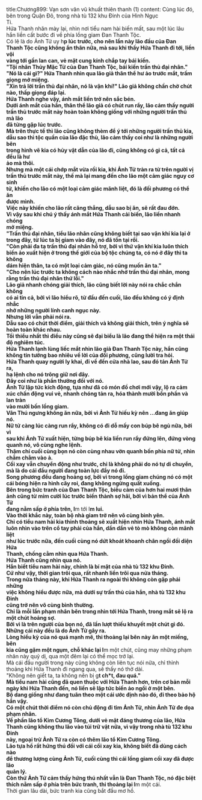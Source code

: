 title:Chương899: Vạn sơn vân vũ khuất thiên thanh (1)
content:
Cùng lúc đó, bên trong Quận Đô, trong nhà tù 132 khu Đinh của Hình Ngục<br>Ti.<br>Hứa Thanh nhăn mày lại, nhìn nơi tiểu nam hài biến mất, sau một lúc lâu<br>hắn liền cất bước đi về phía lồng giam Đan Thanh Tộc.<br>Có lẽ là do Ảnh Tử uy h**p lúc trước, cho nên lần này lão đầu của Đan<br>Thanh Tộc cũng không ẩn thân nữa, mà sau khi thấy Hứa Thanh đi tới, liền vội<br>vàng tới gần lan can, vẻ mặt cung kính chắp tay bái kiến.<br>"Tội nhân Thủy Mặc Tử của Đan Thanh Tộc, bái kiến trấn thủ đại nhân."<br>"Nó là cái gì?" Hứa Thanh nhìn qua lão giả thân thể hư ảo trước mắt, trầm<br>giọng mở miệng.<br>"Xin trả lời trấn thủ đại nhân, nó là vận khí!" Lão giả không chần chờ chút<br>nào, thấp giọng đáp lại.<br>Hứa Thanh nghe vậy, ánh mắt liền trở nên sắc bén.<br>Dưới ánh mắt của hắn, thân thể lão giả có chút run rẩy, lão cảm thấy người<br>trấn thủ trước mắt này hoàn toàn không giống với những người trấn thủ mà lão<br>đã từng gặp lúc trước.<br>Mà trên thực tế thì lão cũng không thèm để ý tới những người trấn thủ kia,<br>dẫu sao thì tộc quần của lão đặc thù, lão cảm thấy coi như là những người bên<br>trong hình vẽ kia có hủy vật dẫn của lão đi, cũng không có gì cả, tất cả đều là hư<br>ảo mà thôi.<br>Nhưng mà một cái chớp mắt vừa rồi kia, khi Ảnh Tử tràn ra từ trên người vị<br>trấn thủ trước mắt này, thế mà lại mang đến cho lão một cảm giác nguy cơ sinh<br>tử, khiến cho lão có một loại cảm giác mãnh liệt, đó là đối phương có thể ăn<br>được mình.<br>Việc này khiến cho lão rất căng thẳng, dẫu sao bị ăn, sẽ rất đau đớn.<br>Vì vậy sau khi chú ý thấy ánh mắt Hứa Thanh cải biến, lão liền nhanh chóng<br>mở miệng.<br>"Trấn thủ đại nhân, tiểu lão nhân cũng không biết tại sao vận khí kia lại ở<br>trong đây, từ lúc ta bị giam vào đây, nó đã tồn tại rồi.<br>"Còn phải đa tạ trấn thủ đại nhân hỗ trợ, bởi vì thứ vận khí kia luôn thích<br>biến ảo xuất hiện ở trong thế giới của bộ tộc chúng ta, có nó ở đây thì ta không<br>dám hiện thân, ta có một loại cảm giác, nó cũng muốn ăn ta."<br>"Cho nên lúc trước ta không cách nào nhắc nhở trấn thủ đại nhân, mong<br>rằng trấn thủ đại nhân thứ lỗi."<br>Lão giả nhanh chóng giải thích, lão cũng biết lời này nói ra chắc chắn không<br>có ai tin cả, bởi vì lão hiểu rõ, từ đầu đến cuối, lão đều không có ý định nhắc<br>nhở những người lính canh ngục này.<br>Nhưng lời vẫn phải nói ra.<br>Dẫu sao có chút thời điểm, giải thích và không giải thích, trên ý nghĩa sẽ<br>hoàn toàn khác nhau.<br>Tối thiểu nhất thì điều này cũng sẽ đại biểu là lão đang thể hiện ra một thái<br>độ nghiêm túc.<br>Hứa Thanh lạnh lùng liếc mắt nhìn lão giả Đan Thanh Tộc này, hắn cũng<br>không tin tưởng bao nhiêu về lời của đối phương, cũng lười tra hỏi.<br>Hứa Thanh quay người ly khai, đi về đến cửa nhà lao, sau đó tản Ảnh Tử ra,<br>hạ lệnh cho nó trông giữ nơi đây.<br>Đây coi như là phần thưởng đối với nó.<br>Ảnh Tử lập tức kích động, tựa như đã có món đồ chơi mới vậy, lộ ra cảm<br>xúc chấn động vui vẻ, nhanh chóng tản ra, hóa thành mười bốn phần và lan tràn<br>vào mười bốn lồng giam.<br>Vân Thú ngưng không ăn nữa, bởi vì Ảnh Tử hiếu kỳ nên …đang ăn giúp<br>nó.<br>Nữ tử càng lúc càng run rẩy, không có đi dỗ mấy con búp bê ngủ nữa, bởi vì<br>sau khi Ảnh Tử xuất hiện, từng búp bê kia liền run rẩy đứng lên, đứng vòng<br>quanh nó, vô cùng nghe lệnh.<br>Thậm chí cuối cùng bọn nó còn cùng nhau vờn quanh bốn phía nữ tử, nhìn<br>chằm chằm vào ả.<br>Cối xay vẫn chuyển động như trước, chỉ là không phải do nó tự di chuyển,<br>mà là do cái đầu người đang toàn lực đẩy nó đi.<br>Song phương đều đang hoảng sợ, bởi vì trong lồng giam chúng nó có một<br>cái bóng hiện ra hình cây roi, đang không ngừng quất xuống.<br>Bên trong bức tranh của Đan Thanh Tộc, biểu cảm của hơn hai mươi thân<br>ảnh cũng từ mỉm cười lúc trước biến thành sợ hãi, bởi vì bản thể của Ảnh Tử<br>đang nằm sấp ở phía trên, l**m tới l**m lui.<br>Vào thời khắc này, toàn bộ nhà giam trở nên vô cùng bình yên.<br>Chỉ có tiểu nam hài kia thỉnh thoảng sẽ xuất hiện nhìn Hứa Thanh, ánh mắt<br>luôn nhìn vào trên cổ tay phải của hắn, dần dần vẻ tò mò không còn mãnh liệt<br>như lúc trước nữa, đến cuối cùng nó dứt khoát khoanh chân ngồi đối diện Hứa<br>Thanh, chống cằm nhìn qua Hứa Thanh.<br>Hứa Thanh cũng nhìn qua nó.<br>Hắn biết tiểu nam hài này, chính là bí mật của nhà tù 132 khu Đinh.<br>Cứ như vậy, thời gian trôi qua, rất nhanh liền trôi qua nửa tháng.<br>Trong nửa tháng này, khi Hứa Thanh ra ngoài thì không còn gặp phải những<br>việc không hiểu được nữa, mà dưới sự trấn thủ của hắn, nhà tù 132 khu Đinh<br>cũng trở nên vô cùng bình thường.<br>Chỉ là mỗi lần phạm nhân bên trong nhìn tới Hứa Thanh, trong mắt sẽ lộ ra<br>một chút hoảng sợ.<br>Bởi vì là trên người của bọn nó, đã lần lượt thiếu khuyết một chút gì đó.<br>Những cái này đều là do Ảnh Tử gây ra.<br>Lòng hiếu kỳ của nó quá mạnh mẽ, thi thoảng lại bên này ăn một miếng, bên<br>kia cũng gặm một ngụm, chỗ khác lại l**m một chút, cũng may những phạm<br>nhân này quỷ dị, qua một đêm lại có thể mọc trở lại.<br>Mà cái đầu người trong này cũng không còn liên tục nói nữa, chỉ thỉnh<br>thoảng khi Hứa Thanh đi ngang qua, sẽ thấy nó thở dài.<br>"Không nên giết ta, ta không nên bị g**t ch*t, đau quá."<br>Mà tiểu nam hài cũng đã quen thuộc với Hứa Thanh hơn, trên cơ bản mỗi<br>ngày khi Hứa Thanh đến, nó liền sẽ lập tức biến ảo ngồi ở một bên.<br>Bộ dang giống như đang tuân theo một cái ước định nào đó, đi theo bảo hộ<br>hắn vậy.<br>Có một chút thời điểm nó còn chủ động đi tìm Ảnh Tử, nhìn Ảnh Tử đe dọa<br>phạm nhân.<br>Về phần lão tổ Kim Cương Tông, dưới vẻ mặt đáng thương của lão, Hứa<br>Thanh cũng không thu lão vào túi trữ vật nữa, vì vậy trong nhà tù 132 khu Đinh<br>này, ngoại trừ Ảnh Tử ra còn có thêm lão tổ Kim Cương Tông.<br>Lão tựa hồ rất hứng thú đối với cái cối xay kia, không biết đã dùng cách nào<br>để thương lượng cùng Ảnh Tử, cuối cùng thì cái lồng giam cối xay đã được lão<br>quản lý.<br>Còn thứ Ảnh Tử cảm thấy hứng thú nhất vẫn là Đan Thanh Tộc, nó đặc biệt<br>thích nằm sấp ở phía trên bức tranh, thi thoảng lại l**m một cái.<br>Thời gian lâu dài, bức tranh kia cũng bắt đầu mơ hồ.